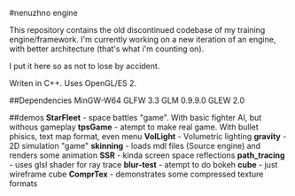 #nenuzhno engine

This repository contains the old discontinued codebase of my training engine/framework. I'm currently working on a new iteration of an engine, with better architecture (that's what i'm counting on).

I put it here so as not to lose by accident.

Writen in C++. Uses OpenGL/ES 2.

##Dependencies
MinGW-W64
GLFW 3.3
GLM 0.9.9.0
GLEW 2.0

##demos
**StarFleet** - space battles "game". With basic fighter AI, but withous gameplay
**tpsGame** - atempt to make real game. With bullet phisics, text map format, even menu
**VolLight** - Volumetric lighting
**gravity** - 2D simulation "game"
**skinning** - loads mdl files (Source engine) and renders some animation
**SSR** - kinda screen space reflections
**path_tracing** - uses glsl shader for ray trace
**blur-test** - atempt to do bokeh
**cube** - just wireframe cube
**ComprTex** - demonstrates some compressed texture formats


